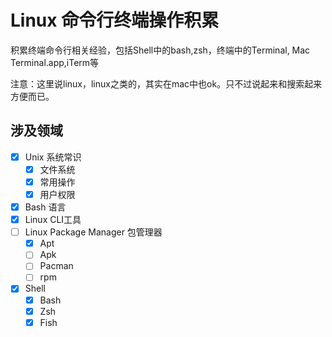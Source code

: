 # Linux 命令行终端操作积累
积累终端命令行相关经验，包括Shell中的bash,zsh，终端中的Terminal, Mac Terminal.app,iTerm等

注意：这里说linux，linux之类的，其实在mac中也ok。只不过说起来和搜索起来方便而已。

## 涉及领域
- [x] Unix 系统常识
    - [x] 文件系统
    - [x] 常用操作
    - [x] 用户权限
- [x] Bash 语言
- [x] Linux CLI工具
- [ ] Linux Package Manager 包管理器
    - [x] Apt
    - [ ] Apk
    - [ ] Pacman
    - [ ] rpm
- [x] Shell
    - [x] Bash
    - [x] Zsh
    - [x] Fish
